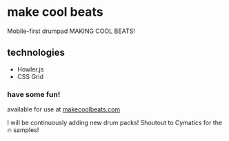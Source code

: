 # make cool beats
Mobile-first drumpad MAKING COOL BEATS! 

## technologies
- Howler.js
- CSS Grid

### have some fun!
available for use at [makecoolbeats.com](www.makecoolbeats.com)

I will be continuously adding new drum packs!
Shoutout to Cymatics for the :fire: samples!

